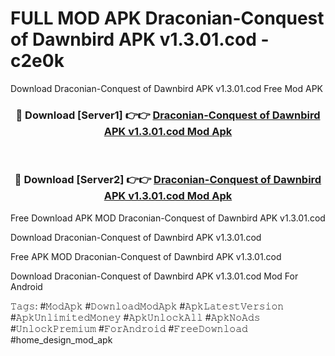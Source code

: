 # FULL MOD APK Draconian-Conquest of Dawnbird APK v1.3.01.cod - c2e0k
Download Draconian-Conquest of Dawnbird APK v1.3.01.cod Free Mod APK

<div align="center">
<h3>🔴 Download [Server1] 👉👉 <a href="https://apk-comot.site?title=Draconian-Conquest_of_Dawnbird_APK_v1.3.01.cod">Draconian-Conquest of Dawnbird APK v1.3.01.cod Mod Apk</a></h3><br>

<h3>🔴 Download [Server2] 👉👉 <a href="https://apk-comot.site?title=Draconian-Conquest_of_Dawnbird_APK_v1.3.01.cod">Draconian-Conquest of Dawnbird APK v1.3.01.cod Mod Apk</a></h3>
</div>


Free Download APK MOD Draconian-Conquest of Dawnbird APK v1.3.01.cod

Download Draconian-Conquest of Dawnbird APK v1.3.01.cod 

Free APK MOD Draconian-Conquest of Dawnbird APK v1.3.01.cod 

Download Draconian-Conquest of Dawnbird APK v1.3.01.cod Mod For Android

𝚃𝚊𝚐𝚜: #𝙼𝚘𝚍𝙰𝚙𝚔 #𝙳𝚘𝚠𝚗𝚕𝚘𝚊𝚍𝙼𝚘𝚍𝙰𝚙𝚔 #𝙰𝚙𝚔𝙻𝚊𝚝𝚎𝚜𝚝𝚅𝚎𝚛𝚜𝚒𝚘𝚗 #𝙰𝚙𝚔𝚄𝚗𝚕𝚒𝚖𝚒𝚝𝚎𝚍𝙼𝚘𝚗𝚎𝚢 #𝙰𝚙𝚔𝚄𝚗𝚕𝚘𝚌𝚔𝙰𝚕𝚕 #𝙰𝚙𝚔𝙽𝚘𝙰𝚍𝚜 #𝚄𝚗𝚕𝚘𝚌𝚔𝙿𝚛𝚎𝚖𝚒𝚞𝚖 #𝙵𝚘𝚛𝙰𝚗𝚍𝚛𝚘𝚒𝚍 #𝙵𝚛𝚎𝚎𝙳𝚘𝚠𝚗𝚕𝚘𝚊𝚍 #home_design_mod_apk